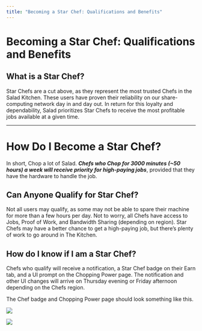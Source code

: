 ```yaml
---
title: "Becoming a Star Chef: Qualifications and Benefits"
---
```


# Becoming a Star Chef: Qualifications and Benefits

## **What is a Star Chef?**

Star Chefs are a cut above, as they represent the most trusted Chefs in the Salad Kitchen. These users have proven their reliability on our share-computing network day in and day out. In return for this loyalty and dependability, Salad prioritizes Star Chefs to receive the most profitable jobs available at a given time.

* * *

# **How Do I Become a Star Chef?**

In short, Chop a lot of Salad. ***Chefs who Chop for 3000 minutes (~50 hours) a week will receive priority for high-paying jobs***, provided that they have the hardware to handle the job.

## **Can Anyone Qualify for Star Chef?**

Not all users may qualify, as some may not be able to spare their machine for more than a few hours per day. Not to worry, all Chefs have access to Jobs, Proof of Work, and Bandwidth Sharing (depending on region). Star Chefs may have a better chance to get a high-paying job, but there’s plenty of work to go around in The Kitchen.

## **How do I know if I am a Star Chef?**

Chefs who qualify will receive a notification, a Star Chef badge on their Earn tab, and a UI prompt on the Chopping Power page. The notification and other UI changes will arrive on Thursday evening or Friday afternoon depending on the Chefs region.

The Chef badge and Chopping Power page should look something like this.

![](https://s3.amazonaws.com/helpscout.net/docs/assets/615b47bfca9e0011a4434693/images/66106822dac5c26585fc5ed1/file-yuf85GGrYQ.png)

![](https://s3.amazonaws.com/helpscout.net/docs/assets/615b47bfca9e0011a4434693/images/661068315b008e1c56a98ea8/file-eK232sd0No.png)
